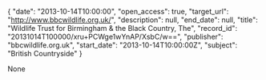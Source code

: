 {
  "date": "2013-10-14T10:00:00", 
  "open_access": true, 
  "target_url": "http://www.bbcwildlife.org.uk/", 
  "description": null, 
  "end_date": null, 
  "title": "Wildlife Trust for Birmingham & the Black Country, The", 
  "record_id": "20131014T100000/xru+PCWge1wYnAP/XsbC/w==", 
  "publisher": "bbcwildlife.org.uk", 
  "start_date": "2013-10-14T10:00:00Z", 
  "subject": "British Countryside"
}

None